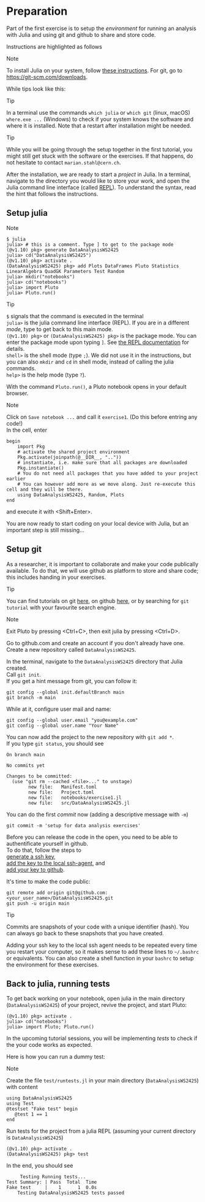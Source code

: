 # Preparation

Part of the first exercise is to setup the *environment* for running an analysis with Julia and using git and github to share and store code.

Instructions are highlighted as follows

> [!NOTE] 
> To install Julia on your system, follow [these instructions](https://julialang.org/downloads/).
> For git, go to https://git-scm.com/downloads.

While tips look like this:

> [!TIP]
> In a terminal use the commands `which julia` or `which git` (linux, macOS) `where.exe ...` (Windows) to check if your system knows the software and where it is installed. Note that a restart after installation might be needed.

> [!TIP]
> While you will be going through the setup together in the first tutorial, you might still get stuck with the software or the exercises. If that happens, do not hesitate to contact `marian.stahl@cern.ch`.

After the installation, we are ready to start a *project* in Julia. In a terminal, navigate to the directory you would like to store your work, and open the Julia command line interface (called [REPL](https://docs.julialang.org/en/v1/manual/getting-started/)). To understand the syntax, read the hint that follows the instructions.

## Setup julia

> [!NOTE] 
> ```
> $ julia
> julia> # this is a comment. Type ] to get to the package mode
> (@v1.10) pkg> generate DataAnalysisWS2425
> julia> cd("DataAnalysisWS2425")
> (@v1.10) pkg> activate .
> (DataAnalysisWS2425) pkg> add Plots DataFrames Pluto Statistics LinearAlgebra QuadGK Parameters Test Random
> julia> mkdir("notebooks")
> julia> cd("notebooks")
> julia> import Pluto
> julia> Pluto.run()
> ```

> [!TIP]
> `$` signals that the command is executed in the terminal <br>
> `julia>` is the julia command line interface (REPL). If you are in a different *mode*, type <backspace> to get back to this main mode. <br>
> `(@v1.10) pkg>` or `(DataAnalysisWS2425) pkg>` is the package mode. You can enter the package mode upon typing `]`. See [the REPL documentation](https://docs.julialang.org/en/v1/stdlib/REPL/) for details. <br>
> `shell>` is the shell mode (type `;`). We did not use it in the instructions, but you can also `mkdir` and `cd` in shell mode, instead of calling the julia commands. <br>
> `help>` is the help mode (type `?`).

With the command `Pluto.run()`, a Pluto notebook opens in your default browser. 

> [!NOTE] 
> Click on `Save notebook ...` and call it `exercise1`. (Do this before entring any code!) <br>
> In the cell, enter
> ```
> begin
>     import Pkg
>     # activate the shared project environment
>     Pkg.activate(joinpath(@__DIR__, ".."))
>     # instantiate, i.e. make sure that all packages are downloaded
>     Pkg.instantiate()
>     # You do not need all packages that you have added to your project earlier
> 	  # You can however add more as we move along. Just re-execute this cell and they will be there.
>     using DataAnalysisWS2425, Random, Plots
> end
> ```
> and execute it with <Shift+Enter>.

You are now ready to start coding on your local device with Julia, but an important step is still missing...

## Setup git

As a researcher, it is important to collaborate and make your code publically available. To do that, we will use github as platform to store and share code; this includes handing in your exercises. 
    
> [!TIP]
> You can find tutorials on git [here](https://git-scm.com/docs/gittutorial), on github [here](https://docs.github.com/en), or by searching for `git tutorial` with your favourite search engine.


> [!NOTE] 
> Exit Pluto by pressing <Ctrl+C>, then exit julia by pressing <Ctrl+D>.
>     
> Go to github.com and create an account if you don't already have one. <br>
> Create a new repository called `DataAnalysisWS2425`.
>     
> In the terminal, navigate to the `DataAnalysisWS2425` directory that Julia created.<br>
> Call `git init`.<br>
> If you get a hint message from git, you can follow it:
> ```
> git config --global init.defaultBranch main
> git branch -m main
> ```
> While at it, configure user mail and name:
> ```
> git config --global user.email "you@example.com"
> git config --global user.name "Your Name"
> ```
> You can now add the project to the new repository with `git add *`.<br>
> If you type `git status`, you should see
> ```
> On branch main
> 
> No commits yet
> 
> Changes to be committed:
>   (use "git rm --cached <file>..." to unstage)
>         new file:   Manifest.toml
>         new file:   Project.toml
>         new file:   notebooks/exercise1.jl
>         new file:   src/DataAnalysisWS2425.jl
> ```
> You can do the first *commit* now (adding a descriptive message with `-m`)
> ```
> git commit -m 'setup for data analysis exercises'
> ```
>  
> Before you can release the code in the open, you need to be able to authentificate yourself in github. <br>
> To do that, follow the steps to <br>
> [generate a ssh key](https://docs.github.com/en/authentication/connecting-to-github-with-ssh/generating-a-new-ssh-key-and-adding-it-to-the-ssh-agent#generating-a-new-ssh-key), <br>
> [add the key to the local ssh-agent](https://docs.github.com/en/authentication/connecting-to-github-with-ssh/generating-a-new-ssh-key-and-adding-it-to-the-ssh-agent#adding-your-ssh-key-to-the-ssh-agent), and <br>
> [add your key to github](https://docs.github.com/en/authentication/connecting-to-github-with-ssh/adding-a-new-ssh-key-to-your-github-account#adding-a-new-ssh-key-to-your-account).
> 
> It's time to make the code public:
> ```
> git remote add origin git@github.com:<your_user_name>/DataAnalysisWS2425.git
> git push -u origin main
> ```

> [!TIP]
> Commits are snapshots of your code with a unique identifier (hash). You can always go back to these snapshots that you have created.
>     
> Adding your ssh key to the local ssh agent needs to be repeated every time you restart your computer, so it makes sense to add these lines to `~/.bashrc` or equivalents. You can also create a shell function in your `bashrc` to setup the environment for these exercises.

## Back to julia, running tests

To get back working on your notebook, open julia in the main directory (`DataAnalysisWS2425`) of your project, revive the project, and start Pluto:
```
(@v1.10) pkg> activate .
julia> cd("notebooks")
julia> import Pluto; Pluto.run()
```

In the upcoming tutorial sessions, you will be implementing *tests* to check if the your code works as expected.

Here is how you can run a dummy test:
> [!NOTE]
> Create the file `test/runtests.jl` in your main directory (`DataAnalysisWS2425`) with content
> ```
> using DataAnalysisWS2425
> using Test
> @testset "Fake test" begin
>    @test 1 == 1
> end
> ```
> Run tests for the project from a julia REPL (assuming your current directory is `DataAnalysisWS2425`)
> ```
> (@v1.10) pkg> activate .
> (DataAnalysisWS2425) pkg> test
> ```
> In the end, you should see
> ```
>      Testing Running tests...
> Test Summary: | Pass  Total  Time
> Fake test     |    1      1  0.0s
>     Testing DataAnalysisWS2425 tests passed
> ```
